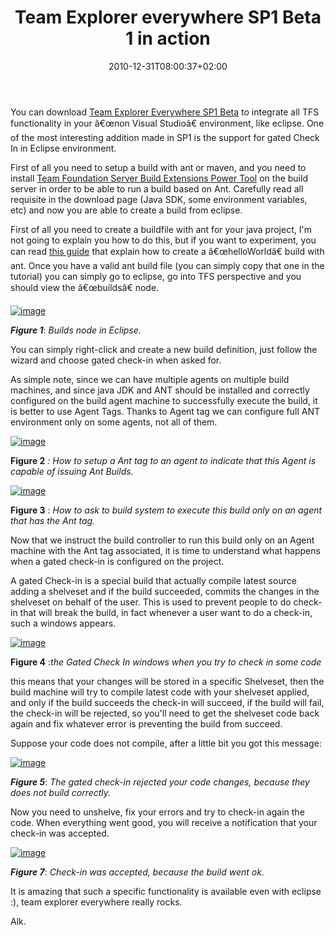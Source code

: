 ﻿---
title: "Team Explorer everywhere SP1 Beta 1 in action"
description: ""
date: 2010-12-31T08:00:37+02:00
draft: false
tags: [Team Foundation Server]
categories: [Team Foundation Server]
---
You can download [Team Explorer Everywhere SP1 Beta](http://blogs.msdn.com/b/bharry/archive/2010/11/03/team-explorer-everywhere-2010-sp1-beta-is-available-for-download.aspx) to integrate all TFS functionality in your â€œnon Visual Studioâ€ environment, like eclipse. One of the most interesting addition made in SP1 is the support for gated Check In in Eclipse environment.

First of all you need to setup a build with ant or maven, and you need to install [Team Foundation Server Build Extensions Power Tool](http://visualstudiogallery.msdn.microsoft.com/en-us/2d7c8577-54b8-47ce-82a5-8649f579dcb6) on the build server in order to be able to run a build based on Ant. Carefully read all requisite in the download page (Java SDK, some environment variables, etc) and now you are able to create a build from eclipse.

First of all you need to create a buildfile with ant for your java project, I'm not going to explain you how to do this, but if you want to experiment, you can read [this guide](http://ant.apache.org/manual/tutorial-HelloWorldWithAnt.html) that explain how to create a â€œhelloWorldâ€ build with ant. Once you have a valid ant build file (you can simply copy that one in the tutorial) you can simply go to eclipse, go into TFS perspective and you should view the â€œbuildsâ€ node.

[![image](https://www.codewrecks.com/blog/wp-content/uploads/2010/12/image_thumb5.png "image")](https://www.codewrecks.com/blog/wp-content/uploads/2010/12/image5.png)

 ***Figure 1***: *Builds node in Eclipse.*

You can simply right-click and create a new build definition, just follow the wizard and choose gated check-in when asked for.

As simple note, since we can have multiple agents on multiple build machines, and since java JDK and ANT should be installed and correctly configured on the build agent machine to successfully execute the build, it is better to use Agent Tags. Thanks to Agent tag we can configure full ANT environment only on some agents, not all of them.

[![image](https://www.codewrecks.com/blog/wp-content/uploads/2011/01/image_thumb.png "image")](https://www.codewrecks.com/blog/wp-content/uploads/2011/01/image.png)

 **Figure 2** *: How to setup a Ant tag to an agent to indicate that this Agent is capable of issuing Ant Builds.*

[![image](https://www.codewrecks.com/blog/wp-content/uploads/2011/01/image_thumb1.png "image")](https://www.codewrecks.com/blog/wp-content/uploads/2011/01/image1.png)

 **Figure 3** : *How to ask to build system to execute this build only on an agent that has the Ant tag.*

Now that we instruct the build controller to run this build only on an Agent machine with the Ant tag associated, it is time to understand what happens when a gated check-in is configured on the project.

A gated Check-in is a special build that actually compile latest source adding a shelveset and if the build succeeded, commits the changes in the shelveset on behalf of the user. This is used to prevent people to do check-in that will break the build, in fact whenever a user want to do a check-in, such a windows appears.

[![image](https://www.codewrecks.com/blog/wp-content/uploads/2011/01/image_thumb2.png "image")](https://www.codewrecks.com/blog/wp-content/uploads/2011/01/image2.png)

 **Figure 4** :*the Gated Check In windows when you try to check in some code*

this means that your changes will be stored in a specific Shelveset, then the build machine will try to compile latest code with your shelveset applied, and only if the build succeeds the check-in will succeed, if the build will fail, the check-in will be rejected, so you'll need to get the shelveset code back again and fix whatever error is preventing the build from succeed.

Suppose your code does not compile, after a little bit you got this message:

[![image](https://www.codewrecks.com/blog/wp-content/uploads/2011/01/image_thumb3.png "image")](https://www.codewrecks.com/blog/wp-content/uploads/2011/01/image3.png)

 ***Figure 5***: *The gated check-in rejected your code changes, because they does not build correctly.*

Now you need to unshelve, fix your errors and try to check-in again the code. When everything went good, you will receive a notification that your check-in was accepted.

[![image](https://www.codewrecks.com/blog/wp-content/uploads/2011/01/image_thumb4.png "image")](https://www.codewrecks.com/blog/wp-content/uploads/2011/01/image4.png)

 ***Figure 7***: *Check-in was accepted, because the build went ok.*

It is amazing that such a specific functionality is available even with eclipse :), team explorer everywhere really rocks.

Alk.
